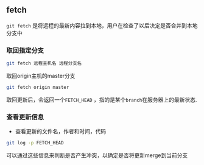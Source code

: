 <!--
 * @Description: 
 * @Version: 1.0
 * @Author: DaLao
 * @Email: dalao_li@163.com
 * @Date: 2021-12-15 21:10:23
 * @LastEditors: DaLao
 * @LastEditTime: 2022-02-16 20:24:15
-->

## fetch

`git fetch` 是将远程的最新内容拉到本地，用户在检查了以后决定是否合并到本地分支中

### 取回指定分支

```sh
git fetch 远程主机名 远程分支名
```

取回origin主机的master分支

```sh
git fetch origin master 
```

取回更新后，会返回一个`FETCH_HEAD` ，指的是某个`branch`在服务器上的最新状态.

### 查看更新信息

- 查看更新的文件名，作者和时间，代码

```sh
git log -p FETCH_HEAD
```

可以通过这些信息来判断是否产生冲突，以确定是否将更新merge到当前分支


